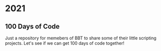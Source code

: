 # 2021
## 100 Days of Code

Just a repository for memebers of BBT to share some of their little scripting projects. Let's see if we can get 100 days of code together!
